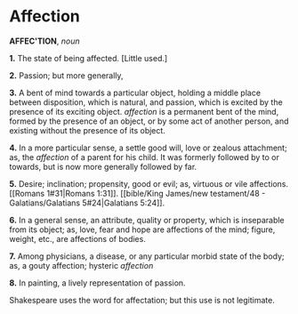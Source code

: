 # Affection

**AFFEC'TION**, _noun_

**1.** The state of being affected. \[Little used.\]

**2.** Passion; but more generally,

**3.** A bent of mind towards a particular object, holding a middle place between disposition, which is natural, and passion, which is excited by the presence of its exciting object. _affection_ is a permanent bent of the mind, formed by the presence of an object, or by some act of another person, and existing without the presence of its object.

**4.** In a more particular sense, a settle good will, love or zealous attachment; as, the _affection_ of a parent for his child. It was formerly followed by to or towards, but is now more generally followed by far.

**5.** Desire; inclination; propensity, good or evil; as, virtuous or vile affections. [[Romans 1#31|Romans 1:31]]. [[bible/King James/new testament/48 - Galatians/Galatians 5#24|Galatians 5:24]].

**6.** In a general sense, an attribute, quality or property, which is inseparable from its object; as, love, fear and hope are affections of the mind; figure, weight, etc., are affections of bodies.

**7.** Among physicians, a disease, or any particular morbid state of the body; as, a gouty affection; hysteric _affection_

**8.** In painting, a lively representation of passion.

Shakespeare uses the word for affectation; but this use is not legitimate.